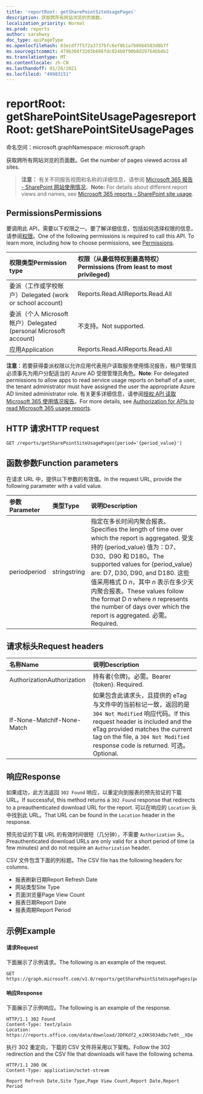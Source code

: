 ```yaml
---
title: 'reportRoot: getSharePointSiteUsagePages'
description: 获取跨所有网站浏览的页面数。
localization_priority: Normal
ms.prod: reports
author: sarahwxy
doc_type: apiPageType
ms.openlocfilehash: 83ecdf7f572a3737bfc6ef8b1a7b09b4583d8b7f
ms.sourcegitcommit: 479b366f3265b666fdc024b0f90b8d29764bb4b2
ms.translationtype: MT
ms.contentlocale: zh-CN
ms.lasthandoff: 01/26/2021
ms.locfileid: "49983151"
---
```

# <a name="reportroot-getsharepointsiteusagepages"></a><span data-ttu-id="18878-103">reportRoot: getSharePointSiteUsagePages</span><span class="sxs-lookup"><span data-stu-id="18878-103">reportRoot: getSharePointSiteUsagePages</span></span>

<span data-ttu-id="18878-104">命名空间：microsoft.graph</span><span class="sxs-lookup"><span data-stu-id="18878-104">Namespace: microsoft.graph</span></span>

<span data-ttu-id="18878-105">获取跨所有网站浏览的页面数。</span><span class="sxs-lookup"><span data-stu-id="18878-105">Get the number of pages viewed across all sites.</span></span>

> <span data-ttu-id="18878-106">**注意：** 有关不同报告视图和名称的详细信息，请参阅 [Microsoft 365 报告 - SharePoint 网站使用情况](https://support.office.com/client/SharePoint-site-usage-4ecfb843-e5d5-464d-8bf6-7ed512a9b213)。</span><span class="sxs-lookup"><span data-stu-id="18878-106">**Note:** For details about different report views and names, see [Microsoft 365 reports - SharePoint site usage](https://support.office.com/client/SharePoint-site-usage-4ecfb843-e5d5-464d-8bf6-7ed512a9b213).</span></span>

## <a name="permissions"></a><span data-ttu-id="18878-107">Permissions</span><span class="sxs-lookup"><span data-stu-id="18878-107">Permissions</span></span>

<span data-ttu-id="18878-p101">要调用此 API，需要以下权限之一。要了解详细信息，包括如何选择权限的信息，请参阅[权限](/graph/permissions-reference)。</span><span class="sxs-lookup"><span data-stu-id="18878-p101">One of the following permissions is required to call this API. To learn more, including how to choose permissions, see [Permissions](/graph/permissions-reference).</span></span>

| <span data-ttu-id="18878-110">权限类型</span><span class="sxs-lookup"><span data-stu-id="18878-110">Permission type</span></span>                        | <span data-ttu-id="18878-111">权限（从最低特权到最高特权）</span><span class="sxs-lookup"><span data-stu-id="18878-111">Permissions (from least to most privileged)</span></span> |
| :------------------------------------- | :--------------------------------------- |
| <span data-ttu-id="18878-112">委派（工作或学校帐户）</span><span class="sxs-lookup"><span data-stu-id="18878-112">Delegated (work or school account)</span></span>     | <span data-ttu-id="18878-113">Reports.Read.All</span><span class="sxs-lookup"><span data-stu-id="18878-113">Reports.Read.All</span></span>                         |
| <span data-ttu-id="18878-114">委派（个人 Microsoft 帐户）</span><span class="sxs-lookup"><span data-stu-id="18878-114">Delegated (personal Microsoft account)</span></span> | <span data-ttu-id="18878-115">不支持。</span><span class="sxs-lookup"><span data-stu-id="18878-115">Not supported.</span></span>                           |
| <span data-ttu-id="18878-116">应用</span><span class="sxs-lookup"><span data-stu-id="18878-116">Application</span></span>                            | <span data-ttu-id="18878-117">Reports.Read.All</span><span class="sxs-lookup"><span data-stu-id="18878-117">Reports.Read.All</span></span>                         |

<span data-ttu-id="18878-118">**注意**：若要获得委派权限以允许应用代表用户读取服务使用情况报告，租户管理员必须事先为用户分配适当的 Azure AD 受限管理员角色。</span><span class="sxs-lookup"><span data-stu-id="18878-118">**Note**: For delegated permissions to allow apps to read service usage reports on behalf of a user, the tenant administrator must have assigned the user the appropriate Azure AD limited administrator role.</span></span> <span data-ttu-id="18878-119">有关更多详细信息，请参阅[授权 API 读取 Microsoft 365 使用情况报告](/graph/reportroot-authorization)。</span><span class="sxs-lookup"><span data-stu-id="18878-119">For more details, see [Authorization for APIs to read Microsoft 365 usage reports](/graph/reportroot-authorization).</span></span>

## <a name="http-request"></a><span data-ttu-id="18878-120">HTTP 请求</span><span class="sxs-lookup"><span data-stu-id="18878-120">HTTP request</span></span>


<!-- { "blockType": "ignored" } --> 

```http
GET /reports/getSharePointSiteUsagePages(period='{period_value}')
```

## <a name="function-parameters"></a><span data-ttu-id="18878-121">函数参数</span><span class="sxs-lookup"><span data-stu-id="18878-121">Function parameters</span></span>

<span data-ttu-id="18878-122">在请求 URL 中，提供以下参数的有效值。</span><span class="sxs-lookup"><span data-stu-id="18878-122">In the request URL, provide the following parameter with a valid value.</span></span>

| <span data-ttu-id="18878-123">参数</span><span class="sxs-lookup"><span data-stu-id="18878-123">Parameter</span></span> | <span data-ttu-id="18878-124">类型</span><span class="sxs-lookup"><span data-stu-id="18878-124">Type</span></span>   | <span data-ttu-id="18878-125">说明</span><span class="sxs-lookup"><span data-stu-id="18878-125">Description</span></span>                              |
| :-------- | :----- | :--------------------------------------- |
| <span data-ttu-id="18878-126">period</span><span class="sxs-lookup"><span data-stu-id="18878-126">period</span></span>    | <span data-ttu-id="18878-127">string</span><span class="sxs-lookup"><span data-stu-id="18878-127">string</span></span> | <span data-ttu-id="18878-128">指定在多长时间内聚合报表。</span><span class="sxs-lookup"><span data-stu-id="18878-128">Specifies the length of time over which the report is aggregated.</span></span> <span data-ttu-id="18878-129">受支持的 {period_value} 值为：D7、D30、D90 和 D180。</span><span class="sxs-lookup"><span data-stu-id="18878-129">The supported values for {period_value} are: D7, D30, D90, and D180.</span></span> <span data-ttu-id="18878-130">这些值采用格式 D *n*，其中 *n* 表示在多少天内聚合报表。</span><span class="sxs-lookup"><span data-stu-id="18878-130">These values follow the format D *n* where *n* represents the number of days over which the report is aggregated.</span></span> <span data-ttu-id="18878-131">必需。</span><span class="sxs-lookup"><span data-stu-id="18878-131">Required.</span></span> |

## <a name="request-headers"></a><span data-ttu-id="18878-132">请求标头</span><span class="sxs-lookup"><span data-stu-id="18878-132">Request headers</span></span>

| <span data-ttu-id="18878-133">名称</span><span class="sxs-lookup"><span data-stu-id="18878-133">Name</span></span>          | <span data-ttu-id="18878-134">说明</span><span class="sxs-lookup"><span data-stu-id="18878-134">Description</span></span>                              |
| :------------ | :--------------------------------------- |
| <span data-ttu-id="18878-135">Authorization</span><span class="sxs-lookup"><span data-stu-id="18878-135">Authorization</span></span> | <span data-ttu-id="18878-p104">持有者{令牌}。必需。</span><span class="sxs-lookup"><span data-stu-id="18878-p104">Bearer {token}. Required.</span></span>                |
| <span data-ttu-id="18878-138">If-None-Match</span><span class="sxs-lookup"><span data-stu-id="18878-138">If-None-Match</span></span> | <span data-ttu-id="18878-139">如果包含此请求头，且提供的 eTag 与文件中的当前标记一致，返回的是 `304 Not Modified` 响应代码。</span><span class="sxs-lookup"><span data-stu-id="18878-139">If this request header is included and the eTag provided matches the current tag on the file, a `304 Not Modified` response code is returned.</span></span> <span data-ttu-id="18878-140">可选。</span><span class="sxs-lookup"><span data-stu-id="18878-140">Optional.</span></span> |

## <a name="response"></a><span data-ttu-id="18878-141">响应</span><span class="sxs-lookup"><span data-stu-id="18878-141">Response</span></span>

<span data-ttu-id="18878-142">如果成功，此方法返回 `302 Found` 响应，以重定向到报表的预先验证的下载 URL。</span><span class="sxs-lookup"><span data-stu-id="18878-142">If successful, this method returns a `302 Found` response that redirects to a preauthenticated download URL for the report.</span></span> <span data-ttu-id="18878-143">可以在响应的 `Location` 头中找到此 URL。</span><span class="sxs-lookup"><span data-stu-id="18878-143">That URL can be found in the `Location` header in the response.</span></span>

<span data-ttu-id="18878-144">预先验证的下载 URL 的有效时间很短（几分钟），不需要 `Authorization` 头。</span><span class="sxs-lookup"><span data-stu-id="18878-144">Preauthenticated download URLs are only valid for a short period of time (a few minutes) and do not require an `Authorization` header.</span></span>

<span data-ttu-id="18878-145">CSV 文件包含下面的列标题。</span><span class="sxs-lookup"><span data-stu-id="18878-145">The CSV file has the following headers for columns.</span></span>

- <span data-ttu-id="18878-146">报表刷新日期</span><span class="sxs-lookup"><span data-stu-id="18878-146">Report Refresh Date</span></span>
- <span data-ttu-id="18878-147">网站类型</span><span class="sxs-lookup"><span data-stu-id="18878-147">Site Type</span></span>
- <span data-ttu-id="18878-148">页面浏览量</span><span class="sxs-lookup"><span data-stu-id="18878-148">Page View Count</span></span>
- <span data-ttu-id="18878-149">报表日期</span><span class="sxs-lookup"><span data-stu-id="18878-149">Report Date</span></span>
- <span data-ttu-id="18878-150">报表周期</span><span class="sxs-lookup"><span data-stu-id="18878-150">Report Period</span></span>

## <a name="example"></a><span data-ttu-id="18878-151">示例</span><span class="sxs-lookup"><span data-stu-id="18878-151">Example</span></span>

#### <a name="request"></a><span data-ttu-id="18878-152">请求</span><span class="sxs-lookup"><span data-stu-id="18878-152">Request</span></span>

<span data-ttu-id="18878-153">下面展示了示例请求。</span><span class="sxs-lookup"><span data-stu-id="18878-153">The following is an example of the request.</span></span>


<!--{
  "blockType": "ignored",
  "isComposable": true,
  "name": "reportroot_getsharepointsiteusagepages"
}-->

```msgraph-interactive
GET https://graph.microsoft.com/v1.0/reports/getSharePointSiteUsagePages(period='D7')
```


#### <a name="response"></a><span data-ttu-id="18878-154">响应</span><span class="sxs-lookup"><span data-stu-id="18878-154">Response</span></span>

<span data-ttu-id="18878-155">下面展示了示例响应。</span><span class="sxs-lookup"><span data-stu-id="18878-155">The following is an example of the response.</span></span>

<!-- {
  "blockType": "response",
  "truncated": true,
  "@odata.type": "microsoft.graph.report"
} -->

```http
HTTP/1.1 302 Found
Content-Type: text/plain
Location: https://reports.office.com/data/download/JDFKdf2_eJXKS034dbc7e0t__XDe
```

<span data-ttu-id="18878-156">执行 302 重定向，下载的 CSV 文件将采用以下架构。</span><span class="sxs-lookup"><span data-stu-id="18878-156">Follow the 302 redirection and the CSV file that downloads will have the following schema.</span></span>

<!-- { "blockType": "ignored" } --> 

```http
HTTP/1.1 200 OK
Content-Type: application/octet-stream

Report Refresh Date,Site Type,Page View Count,Report Date,Report Period
```
<!-- uuid: 8fcb5dbc-d5aa-4681-8e31-b001d5168d79 
2015-10-25 14:57:30 UTC -->
<!-- {
  "type": "#page.annotation",
  "description": "Example",
  "keywords": "",
  "section": "documentation",
  "tocPath": "",
  "suppressions": [
  ]
}-->

